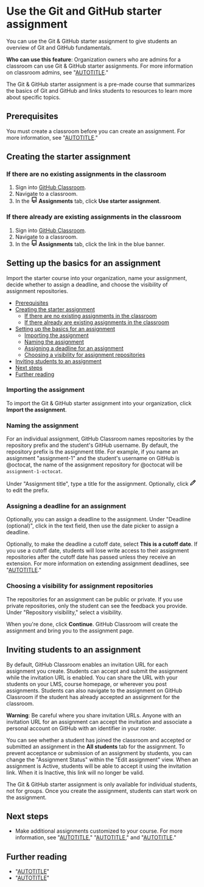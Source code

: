 # Use the Git and GitHub starter assignment

You can use the Git & GitHub starter assignment to give students an overview of Git and GitHub fundamentals.

**Who can use this feature**: Organization owners who are admins for a classroom can use Git & GitHub starter assignments. For more information on classroom admins, see "[AUTOTITLE](/education/manage-coursework-with-github-classroom/teach-with-github-classroom/manage-classrooms#about-management-of-classrooms)."

The Git & GitHub starter assignment is a pre-made course that summarizes the basics of Git and GitHub and links students to resources to learn more about specific topics.

## Prerequisites

You must create a classroom before you can create an assignment. For more information, see "[AUTOTITLE](/education/manage-coursework-with-github-classroom/teach-with-github-classroom/manage-classrooms)."

## Creating the starter assignment

### If there are no existing assignments in the classroom

1. Sign into [GitHub Classroom](https://classroom.github.com/login).
1. Navigate to a classroom.
1. In the <svg version="1.1" width="16" height="16" viewBox="0 0 16 16" class="octicon octicon-repo" aria-hidden="true"><path d="M2 2.5A2.5 2.5 0 0 1 4.5 0h8.75a.75.75 0 0 1 .75.75v12.5a.75.75 0 0 1-.75.75h-2.5a.75.75 0 0 1 0-1.5h1.75v-2h-8a1 1 0 0 0-.714 1.7.75.75 0 1 1-1.072 1.05A2.495 2.495 0 0 1 2 11.5Zm10.5-1h-8a1 1 0 0 0-1 1v6.708A2.486 2.486 0 0 1 4.5 9h8ZM5 12.25a.25.25 0 0 1 .25-.25h3.5a.25.25 0 0 1 .25.25v3.25a.25.25 0 0 1-.4.2l-1.45-1.087a.249.249 0 0 0-.3 0L5.4 15.7a.25.25 0 0 1-.4-.2Z"></path></svg> **Assignments** tab, click  **Use starter assignment**.

### If there already are existing assignments in the classroom

1. Sign into [GitHub Classroom](https://classroom.github.com/login).
1. Navigate to a classroom.
1. In the <svg version="1.1" width="16" height="16" viewBox="0 0 16 16" class="octicon octicon-repo" aria-hidden="true"><path d="M2 2.5A2.5 2.5 0 0 1 4.5 0h8.75a.75.75 0 0 1 .75.75v12.5a.75.75 0 0 1-.75.75h-2.5a.75.75 0 0 1 0-1.5h1.75v-2h-8a1 1 0 0 0-.714 1.7.75.75 0 1 1-1.072 1.05A2.495 2.495 0 0 1 2 11.5Zm10.5-1h-8a1 1 0 0 0-1 1v6.708A2.486 2.486 0 0 1 4.5 9h8ZM5 12.25a.25.25 0 0 1 .25-.25h3.5a.25.25 0 0 1 .25.25v3.25a.25.25 0 0 1-.4.2l-1.45-1.087a.249.249 0 0 0-.3 0L5.4 15.7a.25.25 0 0 1-.4-.2Z"></path></svg> **Assignments** tab, click the link in the blue banner.

## Setting up the basics for an assignment

Import the starter course into your organization, name your assignment, decide whether to assign a deadline, and choose the visibility of assignment repositories.

- [Prerequisites](#prerequisites)
- [Creating the starter assignment](#creating-the-starter-assignment)
  - [If there are no existing assignments in the classroom](#if-there-are-no-existing-assignments-in-the-classroom)
  - [If there already are existing assignments in the classroom](#if-there-already-are-existing-assignments-in-the-classroom)
- [Setting up the basics for an assignment](#setting-up-the-basics-for-an-assignment)
  - [Importing the assignment](#importing-the-assignment)
  - [Naming the assignment](#naming-the-assignment)
  - [Assigning a deadline for an assignment](#assigning-a-deadline-for-an-assignment)
  - [Choosing a visibility for assignment repositories](#choosing-a-visibility-for-assignment-repositories)
- [Inviting students to an assignment](#inviting-students-to-an-assignment)
- [Next steps](#next-steps)
- [Further reading](#further-reading)

### Importing the assignment

To import the Git & GitHub starter assignment into your organization, click **Import the assignment**.

### Naming the assignment

For an individual assignment, GitHub Classroom names repositories by the repository prefix and the student's GitHub username. By default, the repository prefix is the assignment title. For example, if you name an assignment "assignment-1" and the student's username on GitHub is @octocat, the name of the assignment repository for @octocat will be `assignment-1-octocat`.

Under "Assignment title", type a title for the assignment. Optionally, click <svg version="1.1" width="16" height="16" viewBox="0 0 16 16" class="octicon octicon-pencil" aria-label="The pencil icon" role="img"><path d="M11.013 1.427a1.75 1.75 0 0 1 2.474 0l1.086 1.086a1.75 1.75 0 0 1 0 2.474l-8.61 8.61c-.21.21-.47.364-.756.445l-3.251.93a.75.75 0 0 1-.927-.928l.929-3.25c.081-.286.235-.547.445-.758l8.61-8.61Zm.176 4.823L9.75 4.81l-6.286 6.287a.253.253 0 0 0-.064.108l-.558 1.953 1.953-.558a.253.253 0 0 0 .108-.064Zm1.238-3.763a.25.25 0 0 0-.354 0L10.811 3.75l1.439 1.44 1.263-1.263a.25.25 0 0 0 0-.354Z"></path></svg> to edit the prefix.

### Assigning a deadline for an assignment

Optionally, you can assign a deadline to the assignment. Under "Deadline (optional)", click in the text field, then use the date picker to assign a deadline.

Optionally, to make the deadline a cutoff date, select **This is a cutoff date**. If you use a cutoff date, students will lose write access to their assignment repositories after the cutoff date has passed unless they receive an extension. For more information on extending assignment deadlines, see "[AUTOTITLE](/education/manage-coursework-with-github-classroom/teach-with-github-classroom/extending-an-assignments-deadline-for-an-individual-or-group)."

### Choosing a visibility for assignment repositories

The repositories for an assignment can be public or private. If you use private repositories, only the student can see the feedback you provide. Under "Repository visibility," select a visibility.

When you're done, click **Continue**. GitHub Classroom will create the assignment and bring you to the assignment page.

## Inviting students to an assignment

By default, GitHub Classroom enables an invitation URL for each assignment you create. Students can accept and submit the assignment while the invitation URL is enabled. You can share the URL with your students on your LMS, course homepage, or wherever you post assignments. Students can also navigate to the assignment on GitHub Classroom if the student has already accepted an assignment for the classroom.

<div class="ghd-spotlight ghd-spotlight-warning border rounded-1 my-3 p-3 f5 color-border-danger-emphasis color-bg-danger">

**Warning**: Be careful where you share invitation URLs. Anyone with an invitation URL for an assignment can accept the invitation and associate a personal account on GitHub with an identifier in your roster.

</div>

You can see whether a student has joined the classroom and accepted or submitted an assignment in the **All students** tab for the assignment. To prevent acceptance or submission of an assignment by students, you can change the "Assignment Status" within the "Edit assignment" view. When an assignment is Active, students will be able to accept it using the invitation link. When it is Inactive, this link will no longer be valid.

The Git & GitHub starter assignment is only available for individual students, not for groups. Once you create the assignment, students can start work on the assignment.

## Next steps

- Make additional assignments customized to your course. For more information, see "[AUTOTITLE](/education/manage-coursework-with-github-classroom/teach-with-github-classroom/create-an-individual-assignment)," "[AUTOTITLE](/education/manage-coursework-with-github-classroom/teach-with-github-classroom/create-a-group-assignment)," and "[AUTOTITLE](/education/manage-coursework-with-github-classroom/teach-with-github-classroom/reuse-an-assignment)."

## Further reading

- "[AUTOTITLE](/education/explore-the-benefits-of-teaching-and-learning-with-github-education/github-global-campus-for-teachers)"
- "[AUTOTITLE](/education/manage-coursework-with-github-classroom/teach-with-github-classroom/connect-a-learning-management-system-course-to-a-classroom)"
